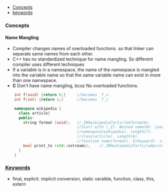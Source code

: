 - [Concepts](#con)
- [keywords](#kw)

<a name=con></a>
### Concepts
<a name=nm></a>
#### Name Mangling
- Compiler changes names of overloaded functions. so that linker can separate same names from each other.
- C++ has no standardized technique for name mangling. So different compiler uses different techniques
- If a variable is in a namespace, the name of the namespace is mangled into the variable name so that the same variable name can exist in more than one namespace.
- **C** Don't have name mangling, bcoz No overloaded functions.
```cpp
    int f(void) {return 0;}     //becomes _f_v.    
    int f(int) {return 1;}      //becomes _f_i

    namespace wikipedia {         
      class article{             
      public:                 
        string format (void);   //_ZN9wikipedia7article6formatEv    
                                //Start with (_Z). Nested name(N). Length(9).
                                //namespace(wikipedia). Length(7).
                                //class(article). Length(6).
                                //function name(format). E(keyword). v(void)                
        bool print_to (std::ostream&);    //_ZN9wikipedia7article8print_toERSo
      }
    } 
```

<a name=kw></a>
### [Keywords](Keywords)
- final, explicit. implicit conversion, static varaible, function, class, this, extern
